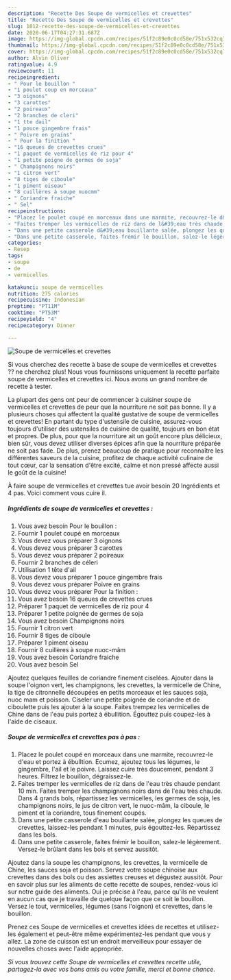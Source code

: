 ```yaml
---
description: "Recette Des Soupe de vermicelles et crevettes"
title: "Recette Des Soupe de vermicelles et crevettes"
slug: 1012-recette-des-soupe-de-vermicelles-et-crevettes
date: 2020-06-17T04:27:31.687Z
image: https://img-global.cpcdn.com/recipes/51f2c89e0c0cd58e/751x532cq70/soupe-de-vermicelles-et-crevettes-photo-principale-de-la-recette.jpg
thumbnail: https://img-global.cpcdn.com/recipes/51f2c89e0c0cd58e/751x532cq70/soupe-de-vermicelles-et-crevettes-photo-principale-de-la-recette.jpg
cover: https://img-global.cpcdn.com/recipes/51f2c89e0c0cd58e/751x532cq70/soupe-de-vermicelles-et-crevettes-photo-principale-de-la-recette.jpg
author: Alvin Oliver
ratingvalue: 4.9
reviewcount: 11
recipeingredient:
- " Pour le bouillon "
- "1 poulet coup en morceaux"
- "3 oignons"
- "3 carottes"
- "2 poireaux"
- "2 branches de cleri"
- "1 tte dail"
- "1 pouce gingembre frais"
- " Poivre en grains"
- " Pour la finition "
- "16 queues de crevettes crues"
- "1 paquet de vermicelles de riz pour 4"
- "1 petite poigne de germes de soja"
- " Champignons noirs"
- "1 citron vert"
- "8 tiges de ciboule"
- "1 piment oiseau"
- "8 cuillères à soupe nuocmm"
- " Coriandre fraiche"
- " Sel"
recipeinstructions:
- "Placez le poulet coupé en morceaux dans une marmite, recouvrez-le d&#39;eau et portez à ébulltion. Ecumez, ajoutez tous les légumes, le gingembre, l&#39;ail et le poivre. Laissez cuire très doucement, pendant 3 heures. Filtrez le bouillon, dégraissez-le."
- "Faites tremper les vermicelles de riz dans de l&#39;eau très chaude pendant 10 min. Faites tremper les champignons noirs dans de l&#39;eau très chaude. Dans 4 grands bols, répartissez les vermicelles, les germes de soja, les champignons noirs, le jus de citron vert, le nuoc-mâm, la ciboule, le piment et la coriandre, tous finement coupés."
- "Dans une petite casserole d&#39;eau bouillante salée, plongez les queues de crevettes, laissez-les pendant 1 minutes, puis égouttez-les. Répartissez dans les bols."
- "Dans une petite casserole, faites frémir le bouillon, salez-le légèrement. Versez-le brûlant dans les bols et servez aussitôt."
categories:
- Resep
tags:
- soupe
- de
- vermicelles

katakunci: soupe de vermicelles 
nutrition: 275 calories
recipecuisine: Indonesian
preptime: "PT11M"
cooktime: "PT53M"
recipeyield: "4"
recipecategory: Dinner

---
```



![Soupe de vermicelles et crevettes](https://img-global.cpcdn.com/recipes/51f2c89e0c0cd58e/751x532cq70/soupe-de-vermicelles-et-crevettes-photo-principale-de-la-recette.jpg)

Si vous cherchez des recette à base de soupe de vermicelles et crevettes ?? ne cherchez plus! Nous vous fournissons uniquement la recette parfaite soupe de vermicelles et crevettes ici. Nous avons un grand nombre de recette à tester.

La plupart des gens ont peur de commencer à cuisiner soupe de vermicelles et crevettes de peur que la nourriture ne soit pas bonne. Il y a plusieurs choses qui affectent la qualité gustative de soupe de vermicelles et crevettes! En partant du type d'ustensile de cuisine, assurez-vous toujours d'utiliser des ustensiles de cuisine de qualité, toujours en bon état et propres. De plus, pour que la nourriture ait un goût encore plus délicieux, bien sûr, vous devez utiliser diverses épices afin que la nourriture préparée ne soit pas fade. De plus, prenez beaucoup de pratique pour reconnaître les différentes saveurs de la cuisine, profitez de chaque activité culinaire de tout cœur, car la sensation d'être excité, calme et non pressé affecte aussi le goût de la cuisine!

<!--inarticleads1-->

À faire soupe de vermicelles et crevettes tue avoir besoin 20 Ingrédients et 4 pas. Voici comment vous cuire il.

##### Ingrédients de soupe de vermicelles et crevettes :

1. Vous avez besoin  Pour le bouillon :
1. Fournir 1 poulet coupé en morceaux
1. Vous devez vous préparer 3 oignons
1. Vous devez vous préparer 3 carottes
1. Vous devez vous préparer 2 poireaux
1. Fournir 2 branches de céleri
1. Utilisation 1 tête d&#39;ail
1. Vous devez vous préparer 1 pouce gingembre frais
1. Vous devez vous préparer  Poivre en grains
1. Vous devez vous préparer  Pour la finition :
1. Vous avez besoin 16 queues de crevettes crues
1. Préparer 1 paquet de vermicelles de riz pour 4
1. Préparer 1 petite poignée de germes de soja
1. Vous avez besoin  Champignons noirs
1. Fournir 1 citron vert
1. Fournir 8 tiges de ciboule
1. Préparer 1 piment oiseau
1. Fournir 8 cuillères à soupe nuoc-mâm
1. Vous avez besoin  Coriandre fraiche
1. Vous avez besoin  Sel


Ajoutez quelques feuilles de coriandre finement ciselées. Ajouter dans la soupe l&#39;oignon vert, les champignons, les crevettes, la vermicelle de Chine, la tige de citronnelle découpées en petits morceaux et les sauces soja, nuoc mam et poisson. Ciseler une petite poignée de coriandre et de ciboulette puis les ajouter à la soupe. Faites trempez les vermicelles de Chine dans de l&#39;eau puis portez à ébullition. Égouttez puis coupez-les à l&#39;aide de ciseaux. 

<!--inarticleads2-->

##### Soupe de vermicelles et crevettes pas à pas :

1. Placez le poulet coupé en morceaux dans une marmite, recouvrez-le d&#39;eau et portez à ébulltion. Ecumez, ajoutez tous les légumes, le gingembre, l&#39;ail et le poivre. Laissez cuire très doucement, pendant 3 heures. Filtrez le bouillon, dégraissez-le.
1. Faites tremper les vermicelles de riz dans de l&#39;eau très chaude pendant 10 min. Faites tremper les champignons noirs dans de l&#39;eau très chaude. Dans 4 grands bols, répartissez les vermicelles, les germes de soja, les champignons noirs, le jus de citron vert, le nuoc-mâm, la ciboule, le piment et la coriandre, tous finement coupés.
1. Dans une petite casserole d&#39;eau bouillante salée, plongez les queues de crevettes, laissez-les pendant 1 minutes, puis égouttez-les. Répartissez dans les bols.
1. Dans une petite casserole, faites frémir le bouillon, salez-le légèrement. Versez-le brûlant dans les bols et servez aussitôt.


Ajoutez dans la soupe les champignons, les crevettes, la vermicelle de Chine, les sauces soja et poisson. Servez votre soupe chinoise aux crevettes dans des bols ou des assiettes creuses et dégustez aussitôt. Pour en savoir plus sur les aliments de cette recette de soupes, rendez-vous ici sur notre guide des aliments. Oui je précise à l&#39;eau, parce qu&#39;ils ne veulent en aucun cas que je travaille de quelque façon que ce soit le bouillon. Versez le tout, vermicelles, légumes (sans l&#39;oignon) et crevettes, dans le bouillon. 

<!--inarticleads1-->

<p>
Prenez ces Soupe de vermicelles et crevettes idées de recettes et utilisez-les également et peut-être même expérimentez-les pendant que vous y allez. La zone de cuisson est un endroit merveilleux pour essayer de nouvelles choses avec l'aide appropriée.
</p>

<p>
<i>Si vous trouvez cette Soupe de vermicelles et crevettes recette utile, partagez-la avec vos bons amis ou votre famille, merci et bonne chance.</i>
</p>
